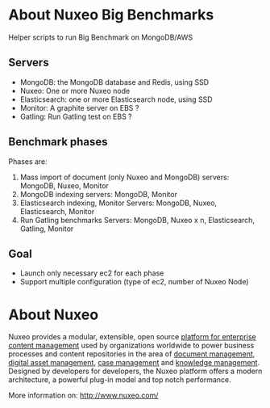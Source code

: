 # About Nuxeo Big Benchmarks

Helper scripts to run Big Benchmark on MongoDB/AWS

## Servers

- MongoDB: the MongoDB database and Redis, using SSD
- Nuxeo: One or more Nuxeo node
- Elasticsearch: one or more Elasticsearch node, using SSD
- Monitor: A graphite server on EBS ?
- Gatling: Run Gatling test on EBS ?

## Benchmark phases

Phases are:

1. Mass import of document (only Nuxeo and MongoDB)
  servers: MongoDB, Nuxeo, Monitor
1. MongoDB indexing
  servers: MongoDB, Monitor
1. Elasticsearch indexing, Monitor
  Servers: MongoDB, Nuxeo, Elasticsearch, Monitor
1. Run Gatling benchmarks
  Servers: MongoDB, Nuxeo x n, Elasticsearch, Gatling, Monitor

## Goal

- Launch only necessary ec2 for each phase
- Support multiple configuration (type of ec2, number of Nuxeo Node)



# About Nuxeo

Nuxeo provides a modular, extensible, open source
[platform for enterprise content management](http://www.nuxeo.com/products/content-management-platform) used by organizations worldwide to power business processes and content repositories in the area of
[document management](http://www.nuxeo.com/solutions/document-management),
[digital asset management](http://www.nuxeo.com/solutions/digital-asset-management),
[case management](http://www.nuxeo.com/case-management) and [knowledge management](http://www.nuxeo.com/solutions/advanced-knowledge-base/). Designed
by developers for developers, the Nuxeo platform offers a modern
architecture, a powerful plug-in model and top notch performance.

More information on: <http://www.nuxeo.com/>
